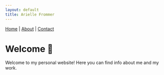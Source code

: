 ```yaml
---
layout: default
title: Arielle Frommer
---
```


<nav>
  <a href="/">Home</a> |
  <a href="/about.html">About</a> |
  <a href="/contact.html">Contact</a>
</nav>

# Welcome 👋

Welcome to my personal website! Here you can find info about me and my work.
